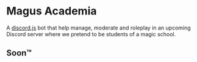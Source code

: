 # Magus Academia
A [discord.js](https://discord.js.org/) bot that help manage, moderate and roleplay in an upcoming Discord server where we pretend to be students of a magic school.

## Soon™
